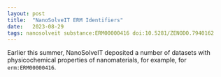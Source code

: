 ```yaml
---
layout: post
title:  "NanoSolveIT ERM Identifiers"
date:   2023-08-29
tags: nanosolveit substance:ERM00000416 doi:10.5281/ZENODO.7940162
---
```


Earlier this summer, NanoSolveIT deposited a number of datasets with physicochemical properties
of nanomaterials, for example, for `erm:ERM00000416`.
